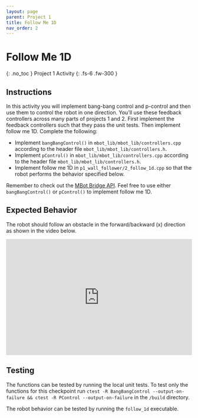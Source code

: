 ```yaml
---
layout: page
parent: Project 1
title: Follow Me 1D
nav_order: 2
---
```


# Follow Me 1D
{: .no_toc }
Project 1 Activity
{: .fs-6 .fw-300 }

## Instructions

In this activity you will implement bang-bang control and p-control and then use them to control the robot in one direction. You'll use these feedback controllers across many parts of projects 1 and 2. First implement the feedback controllers such that they pass the unit tests. Then implement follow me 1D. Complete the following:

- Implement ```bangBangControl()``` in ```mbot_lib/mbot_lib/controllers.cpp``` according to the header file ```mbot_lib/mbot_lib/controllers.h```.
- Implement ```pControl()``` in ```mbot_lib/mbot_lib/controllers.cpp``` according to the header file ```mbot_lib/mbot_lib/controllers.h```.
- Implement follow me 1D in ```p1_wall_follower/2_follow_1d.cpp``` so that the robot performs the behavior specified below.

Remember to check out the [MBot Bridge API](https://hellorob.org/mbot/bridge-api). Feel free to use either ```bangBangControl()``` or ```pControl()``` to implement follow me 1D.

## Expected Behavior

The robot should follow an obstacle in the forward/backward (x) direction as shown in the video below.

<iframe style="max-width: 100%;" class="centered" width="560" height="315" src="https://www.youtube.com/embed/Y2b7c88kBR8?si=dsbJL7shes1BAtYB" title="YouTube video player" frameborder="0" allow="accelerometer; autoplay; clipboard-write; encrypted-media; gyroscope; picture-in-picture; web-share" allowfullscreen></iframe><br/>

## Testing

The functions can be tested by running the local unit tests. To test only the functions for this checkpoint run ```ctest -R BangBangControl --output-on-failure && ctest -R PControl --output-on-failure``` in the ```/build``` directory.

The robot behavior can be tested by running the ```follow_1d``` executable. 
